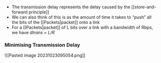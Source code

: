 - The transmission delay represents the delay caused by the [[store-and-forward principle]]
- We can also think of this is as the amount of time it takes to “push” all the bits of the [[Packets|packet]] onto a link
- For a [[Packets|packet]] of L bits over a link with a bandwidth of Rbps, we have *dtrans* = *L/R*
### Minimising Transmission Delay
![[Pasted image 20231023095054.png]]